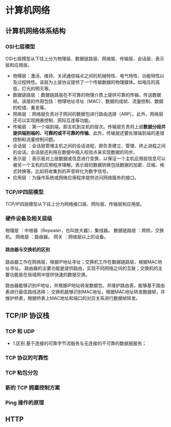 # 计算机网络

## 计算机网络体系结构

### OSI七层模型

OSI七层模型从下往上分为物理层、数据链路层、网络层、传输层、会话层、表示层和应用层。

* 物理层：激活、维持、关闭通信端点之间的机械特性、电气特性、功能特性以及过程特性。该层为上层协议提供了一个传输数据的物理媒体。如电压的高低，灯光的明灭等。
* 数据链路层 ：数据链路层在不可靠的物理介质上提供可靠的传输，传送数据帧。该层的作用包括：物理地址寻址（MAC）、数据的成帧、流量控制、数据的检错、重发等。
* 网络层 ：网络层负责对子网间的数据包进行路由选择（ARP）。此外，网络层还可以实现拥塞控制、网际互连等功能。
* 传输层 ：第一个端到端，即主机到主机的层次。传输层负责将上层**数据分段并提供端到端的、可靠的或不可靠的传输**。此外，传输层还要处理端到端的差错控制和流量控制问题。
* 会话层 ：会话层管理主机之间的会话进程，即负责建立、管理、终止进程之间的会话。会话层还利用在数据中插入校验点来实现数据的同步。
* 表示层 ：表示层对上层数据或信息进行变换，以保证一个主机应用层信息可以被另一个主机的应用程序理解。表示层的数据转换包括数据的加密、压缩、格式转换等。比如将收集到的声音转化为数字信号。
* 应用层 ：为操作系统或网络应用程序提供访问网络服务的接口。

### TCP/IP四层模型

TCP/IP四层模型从下往上分为网络接口层、网际层、传输层和应用层。

### 硬件设备及相关层级

物理层 ：中继器（Repeater，也叫放大器），集线器。
数据链路层 ：网桥，交换机。
网络层 ：路由器。
网关 ：网络层以上的设备。

#### 路由器与交换机的区别

路由器工作在网络层，根据IP地址寻址；交换机工作在数据链路层，根据MAC地址寻址。
路由器的主要功能是提供路由，实现不同网络之间的互联；交换机的主要功能是在局域网中提供快速的数据交换。

路由器能够识别IP地址，并根据IP地址转发数据包，并维护路由表，能够基于路由表进行最佳路线选择；
交换机能够识别MAC地址，根据MAC地址转发数据帧，并维护桥表，根据桥表上MAC地址和端口的对应关系进行数据帧转发。

## TCP/IP 协议栈
### TCP 和 UDP
* 1.区别
基于连接的可靠字节流服务与无连接的不可靠的数据报服务；


### TCP 协议的可靠性
### TCP 粘包分包
### 新的 TCP 拥塞控制方案

### Ping 操作的原理

## HTTP
